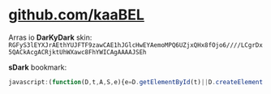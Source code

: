 <style>@media not (prefers-color-scheme: light) {body{background-color:#000;color:#888;color-scheme:dark;}div.markdown-body .highlight pre,code{background-color:#222;border-radius:0;}div.highlight span.p,div.highlight span.o{color:#fff;}div.highlight span.nx,div.highlight span.nb{color:#9df;}div.highlight span.kd,div.highlight span.k{color:#37b;}div.highlight span.mi,div.highlight span.nx:first-child{color:#bda;}div.highlight span.dl,div.highlight span.s2{color:#c97;}}</style>
# [github.com/kaaBEL](https://github.com/KaaBEL/kaabel.github.io)

Arras io **DarKyDark** skin: `RGFyS3lEYXJrAEthYUJFTF9zawCAE1hJGlcHwEYAemoMPQ6UZjxQHx8fOjo6////LCgrDx5QACkAcgACRjktUhWXawc8FhYWICAgAAAAJSEh`  

**sDark** bookmark:
```js
javascript:(function(D,t,A,S,e){e=D.getElementById(t)||D.createElement("style");for(e.id=t;t=e.childNodes[0];)e.removeChild(t);e[A](D.createTextNode(S));D.head[A](e);console.log(S)})(document,"K-sDark","appendChild","body,td,body.mediawiki div:not(last-child),:not(body.mediawiki) div{background-color:#000!important;background:#000;color:#888;}a{color:#55b;}a:visited{color:#759;}pre{background-color:#345;}");
```
